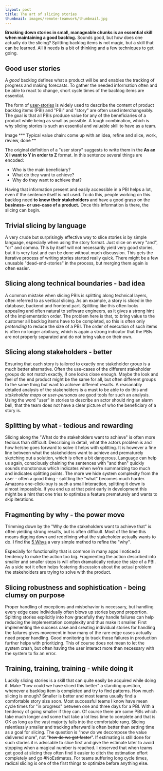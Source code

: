 ```yaml
---
layout: post
title: The art of slicing stories
thumbnail: images/remote-teamwork/thumbnail.jpg
---
```


**Breaking down stories in small, manageable chunks is an essential skill when maintaining a good backlog.** Sounds good, but how does one actually do the slicing? Splitting backlog items is not magic, but a skill that can be learned. All it needs is a bit of thinking and a few techniques to get going. 

## Good user stories

A *good* backlog defines what a product will be and enables the tracking of progress and making forecasts. To gather the needed information often and be able to react to change, short cycle times of the backlog items are essential.

The form of [user-stories](https://www.mountaingoatsoftware.com/agile/user-stories) is widely used to describe the content of product backlog items (PBI) and "PBI" and "story" are often used interchangeably. 
The goal is that all PBIs produce value for any of the beneficiaries of a product while being as small as possible. A tough combination, which is why slicing stories is such an essential and valuable skill to have as a team. 

Image *** Typical value chain: come up with an idea, refine and slice, work, review, done ** 

The original definition of a "user story" suggests to write them in the **As an X I want to Y in order to Z** format. In this sentence several things are encoded:

* Who is the main beneficiary?
* What do they want to achieve?
* Why do they want to achieve that?

Having that information present and easily accessible in a PBI helps a lot, even if the sentence itself is not used. To do this, people working on this backlog need **to know their stakeholders** and have a good grasp on the **business- or use-case of a product.** Once this information is there, the slicing can begin. 

## Trivial slicing by language

A very crude but surprisingly effective way to slice stories is by simple language, especially when using the story format. Just slice on every "and", "or" and comma. This by itself will not necessarily yield very good stories, but it is very fast and can be done without much discussion. This gets the iterative process of writing stories started really quick. There might be a few unusable "dead-end-stories" in the process, but merging them again is often easier.

## Slicing along technical boundaries - bad idea

A common mistake when slicing PBIs is splitting along technical layers, often referred to as vertical slicing. As an example, a story is sliced in the database, backend and frontend part. Splitting like this often looks appealing and often natural to software engineers, as it gives a strong hint of the implementation order. The problem here is that, to bring value to the customer all backlog items have to be completed, so this is often only *pretending* to reduce the size of a PBI. The order of execution of such items is often no longer arbitrary, which is again a strong indicator that the PBIs are not properly separated and do not bring value on their own. 

## Slicing along stakeholders - better

Ensuring that each story is tailored to exactly one stakeholder group is a much better alternative. Often the use-cases of the different stakeholder groups do not match exactly, if one looks close enough. Maybe the look and feel of the end product might be the same for all, but often different groups to the same thing but want to achieve different results. 
A reasonably detailed analysis of the stakeholders is a must to be able to do this and *stakeholder maps* or *user-personas* are good tools for such an analysis.
Using the word "user" in stories to describe an actor should ring an alarm bell, that the team does not have a clear picture of who the beneficiary of a story is. 

## Splitting by what - tedious and rewarding

Slicing along the "What do the stakeholders want to achieve" is often more tedious than difficult. Describing in detail, what the actors problem is and how he/she goes forward to solve it helps with splitting. It is however a fine line between what the stakeholders want to achieve and prematurely sketching out a solution, which is often a bit dangerous. 
Language can help us again, consciously chaining the sentences with "and then" quickly sounds monotonous which indicates when we're summarizing too much and indicates splitting points. 
The more we hide system complexity from the user - often a good thing - splitting the "what" becomes much harder. Amazons one-click-buy is such a small interaction, splitting it down is almost impossible. If you end up at that point early in development this might be a hint that one tries to optimize a feature prematurely and wants to skip iterations.

## Fragmenting by why - the power move

Trimming down by the "Why do the stakeholders want to achieve that" is often yielding strong results, but is often difficult. Most of the time this means digging down and redefining what the stakeholder actually wants to do. I find the [5 Whys](https://en.wikipedia.org/wiki/Five_whys) a very simple method to refine the "why".

Especially for functionality that is common in many apps I noticed a tendency to make the action too big. Fragmenting the action described into smaller and smaller steps is will often dramatically reduce the size of a PBI. As a side not it often helps fostering discussion about the actual problem the stakeholders are trying to solve with the product. 


## Slicing robustness and sophistication - being clumsy on purpose

Proper handling of exceptions and misbehavior is necessary, but handling every edge case individually often blows up stories beyond proportion. Splitting stories explicitly into how gracefully they handle failures can help reducing the implementation complexity and thus make it smaller. 
First implementing the success case and creating individual stories for handling the failures gives movement in how many of the rare edge cases actually need proper handling. Good monitoring to track those failures in production further helps with prioritizing. This of course does not mean to let the system crash, but often having the user interact more than necessary with the system to fix an error. 

## Training, training, training - while doing it

Luckily slicing stories is a skill that can quite easily be acquired while doing it. Make "how could we have sliced this better" a standing question, whenever a backlog item is completed and try to find patterns. 
How much slicing is enough? Smaller is better and most teams usually find a comfortable story size soon. Most successful teams I know have mean cycle times for "in progress" between one and three days for a PBI. With a tendency of going smaller if they can. 
Of course there are some PBIs which take much longer and some that take a lot less time to complete and that is OK as long as the vast majority falls into the comfortable rang. 
Slicing relentlessly smaller and tracking afterward is often better than setting time as a goal for slicing. The question is "how do we decompose the value delivered more", not "~~how do we get faster~~". 
If estimating is still done for such stories it is advisable to slice first and give the estimate later to avoid stopping when a magical number is reached. I observed that when teams get good at slicing they often find it easier to ditch the estimation effort completely and go #NoEstimates. 
For teams suffering long cycle times, radical slicing is one of the first things to optimize before anything else. 

